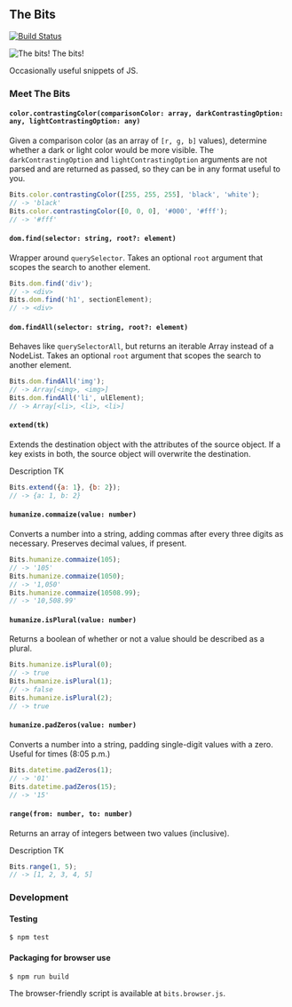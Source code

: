 The Bits
--------
[![Build Status](https://travis-ci.org/banterability/the-bits.svg?branch=master)](https://travis-ci.org/banterability/the-bits)

![The bits! The bits!](https://s3.amazonaws.com/f.cl.ly/items/120u3h1W031T21411n1l/the-bits-cap.gif)

Occasionally useful snippets of JS.


### Meet The Bits

#### `color.contrastingColor(comparisonColor: array, darkContrastingOption: any, lightContrastingOption: any)`

Given a comparison color (as an array of `[r, g, b]` values), determine whether a dark or light color would be more visible. The `darkContrastingOption` and `lightContrastingOption` arguments are not parsed and are returned as passed, so they can be in any format useful to you.

```javascript
Bits.color.contrastingColor([255, 255, 255], 'black', 'white');
// -> 'black'
Bits.color.contrastingColor([0, 0, 0], '#000', '#fff');
// -> '#fff'
```

#### `dom.find(selector: string, root?: element)`

Wrapper around `querySelector`. Takes an optional `root` argument that scopes the search to another element.

```javascript
Bits.dom.find('div');
// -> <div>
Bits.dom.find('h1', sectionElement);
// -> <div>
```

#### `dom.findAll(selector: string, root?: element)`

Behaves like `querySelectorAll`, but returns an iterable Array instead of a NodeList. Takes an optional `root` argument that scopes the search to another element.

```javascript
Bits.dom.findAll('img');
// -> Array[<img>, <img>]
Bits.dom.findAll('li', ulElement);
// -> Array[<li>, <li>, <li>]
```

#### `extend(tk)`

Extends the destination object with the attributes of the source object. If a key exists in both, the source object will overwrite the destination.

Description TK

```javascript
Bits.extend({a: 1}, {b: 2});
// -> {a: 1, b: 2}
```

#### `humanize.commaize(value: number)`

Converts a number into a string, adding commas after every three digits as necessary. Preserves decimal values, if present.

```javascript
Bits.humanize.commaize(105);
// -> '105'
Bits.humanize.commaize(1050);
// -> '1,050'
Bits.humanize.commaize(10508.99);
// -> '10,508.99'
```

#### `humanize.isPlural(value: number)`

Returns a boolean of whether or not a value should be described as a plural.

```javascript
Bits.humanize.isPlural(0);
// -> true
Bits.humanize.isPlural(1);
// -> false
Bits.humanize.isPlural(2);
// -> true
```

#### `humanize.padZeros(value: number)`

Converts a number into a string, padding single-digit values with a zero. Useful for times (8:05 p.m.)

```javascript
Bits.datetime.padZeros(1);
// -> '01'
Bits.datetime.padZeros(15);
// -> '15'
```

#### `range(from: number, to: number)`

Returns an array of integers between two values (inclusive).

Description TK

```javascript
Bits.range(1, 5);
// -> [1, 2, 3, 4, 5]
```

### Development

#### Testing

```bash
$ npm test
```

#### Packaging for browser use

```bash
$ npm run build
```

The browser-friendly script is available at `bits.browser.js`.
